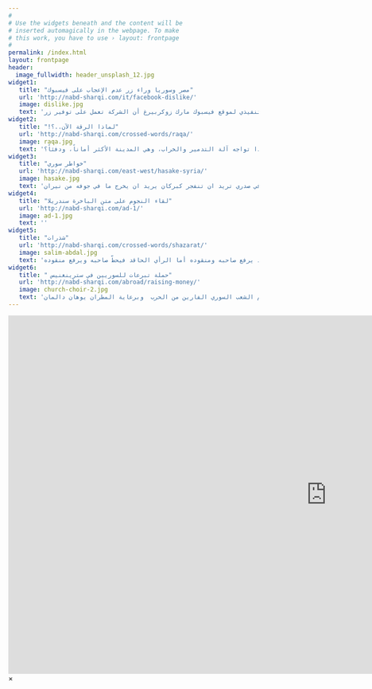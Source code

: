 ```yaml
---
#
# Use the widgets beneath and the content will be
# inserted automagically in the webpage. To make
# this work, you have to use › layout: frontpage
#
permalink: /index.html
layout: frontpage
header:
  image_fullwidth: header_unsplash_12.jpg
widget1:
   title: "مصر وسوريا وراء زر عدم الإعجاب على فيسبوك"
   url: 'http://nabd-sharqi.com/it/facebook-dislike/'
   image: dislike.jpg
   text: 'أعلن الرئيس التنفيذي لموقع فيسبوك مارك زوكربيرغ أن الشركة تعمل على توفير زر (( عدم الإعجاب Dislike ))  خلال حديثه في جلسة الأسئلة والأجوبة التي تُبث بشكل مُباشر'
widget2:
   title: "!لماذا الرقة الآن..؟"
   url: 'http://nabd-sharqi.com/crossed-words/raqa/'
   image: raqa.jpg
   text: 'نعم، لماذا الرقَّة توُاجه المصير الآن؟! لماذا تواجه آلة التدمير والخراب، وهي المدينة الأكثر أماناً، ودفئاً؟'
widget3:
   title: "خواطر سوري"
   url: 'http://nabd-sharqi.com/east-west/hasake-syria/'
   image: hasake.jpg
   text: 'كلما حاولت ان اكتب لك هذه الكلمات القليلة تمنعني كثرة الدموع عن الكتابة ، فلا استطيع ان اتواصل بالكتابة فالعبرات في صدري تريد ان تنفجر كبركان يريد ان يخرج ما في جوفه من نيران'
widget4:
   title: "لقاء النجوم على متن الباخرة سندريلا"
   url: 'http://nabd-sharqi.com/ad-1/'
   image: ad-1.jpg
   text: ''
widget5:
   title: "شذرات"
   url: 'http://nabd-sharqi.com/crossed-words/shazarat/'
   image: salim-abdal.jpg
   text: 'الرأي الناقد يرفع صاحبه ومنقوده أما الرأي الحاقد فيحطّ صاحبه ويرفع منقوده'
widget6:
   title: " حملة تبرعات للسوريين في سترينغنيس"
   url: 'http://nabd-sharqi.com/abroad/raising-money/'
   image: church-choir-2.jpg
   text: 'تحت عنوان  جمع التبرعات لدعم الشعب السوري الفارين من الحرب  وبرعاية المطران يوهان دالمان'
---
```


<div id="videoModal" class="reveal-modal large" data-reveal="">
  <div class="flex-video widescreen vimeo" style="display: block;">
    <iframe width="1280" height="720" src="https://www.youtube.com/embed/3b5zCFSmVvU" frameborder="0" allowfullscreen></iframe>
  </div>
  <a class="close-reveal-modal">&#215;</a>
</div>
